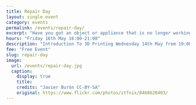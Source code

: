 ```yaml
---
title: Repair Day
layout: single-event
category: events
permalink: /events/repair-day/
excerpt: "Have you got an object or appliance that is no longer working because of a broken plastic part? Bring us the plastic part and we will 3D print a new one for free!"
hours: "Friday 16th May 16:00-21:00"
description: "Introduction To 3D Printing Wednesday 14th May from 19:00 to 21:00"
fee: "Free Event"
slug: repair-day
image:
  url: /events/repair-day.jpg
  caption:
    display: true
    title: 
    credits: "Javier Burón CC-BY-SA"
    original: https://www.flickr.com/photos/stfnix/8468620403/
---
```


